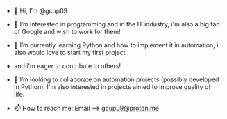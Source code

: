 - 👋 Hi, I’m @gcup09
- 👀 I’m interested in programming and in the IT industry, i'm also a big fan of Google and wish to work for them!

- 🌱 I’m currently learning Python and how to implement it in automation, i also would love to start my first project
-    and i'm eager to contribute to others!

- 💞️ I’m looking to collaborate on automation projects (possibly developed in Python), I'm also interested in
     projects aimed to improve quality of life.

- 📫 How to reach me: Email ==> gcup09@proton.me

<!---
gcup09/gcup09 is a ✨ special ✨ repository because its `README.md` (this file) appears on your GitHub profile.
You can click the Preview link to take a look at your changes.
--->

